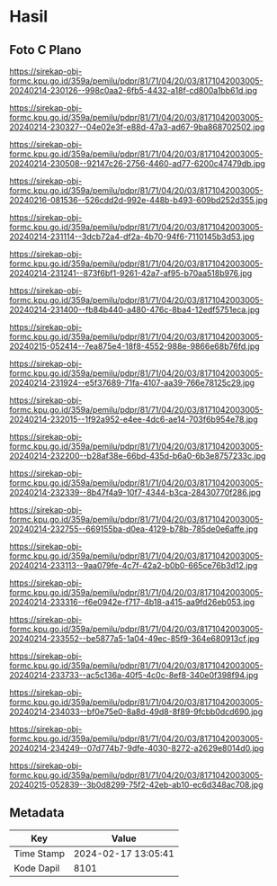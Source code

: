 # Hasil

## Foto C Plano

https://sirekap-obj-formc.kpu.go.id/359a/pemilu/pdpr/81/71/04/20/03/8171042003005-20240214-230126--998c0aa2-6fb5-4432-a18f-cd800a1bb61d.jpg

https://sirekap-obj-formc.kpu.go.id/359a/pemilu/pdpr/81/71/04/20/03/8171042003005-20240214-230327--04e02e3f-e88d-47a3-ad67-9ba868702502.jpg

https://sirekap-obj-formc.kpu.go.id/359a/pemilu/pdpr/81/71/04/20/03/8171042003005-20240214-230508--92147c26-2756-4460-ad77-6200c47479db.jpg

https://sirekap-obj-formc.kpu.go.id/359a/pemilu/pdpr/81/71/04/20/03/8171042003005-20240216-081536--526cdd2d-992e-448b-b493-609bd252d355.jpg

https://sirekap-obj-formc.kpu.go.id/359a/pemilu/pdpr/81/71/04/20/03/8171042003005-20240214-231114--3dcb72a4-df2a-4b70-94f6-7110145b3d53.jpg

https://sirekap-obj-formc.kpu.go.id/359a/pemilu/pdpr/81/71/04/20/03/8171042003005-20240214-231241--873f6bf1-9261-42a7-af95-b70aa518b976.jpg

https://sirekap-obj-formc.kpu.go.id/359a/pemilu/pdpr/81/71/04/20/03/8171042003005-20240214-231400--fb84b440-a480-476c-8ba4-12edf5751eca.jpg

https://sirekap-obj-formc.kpu.go.id/359a/pemilu/pdpr/81/71/04/20/03/8171042003005-20240215-052414--7ea875e4-18f8-4552-988e-9866e68b76fd.jpg

https://sirekap-obj-formc.kpu.go.id/359a/pemilu/pdpr/81/71/04/20/03/8171042003005-20240214-231924--e5f37689-71fa-4107-aa39-766e78125c29.jpg

https://sirekap-obj-formc.kpu.go.id/359a/pemilu/pdpr/81/71/04/20/03/8171042003005-20240214-232015--1f92a952-e4ee-4dc6-ae14-703f6b954e78.jpg

https://sirekap-obj-formc.kpu.go.id/359a/pemilu/pdpr/81/71/04/20/03/8171042003005-20240214-232200--b28af38e-66bd-435d-b6a0-6b3e8757233c.jpg

https://sirekap-obj-formc.kpu.go.id/359a/pemilu/pdpr/81/71/04/20/03/8171042003005-20240214-232339--8b47f4a9-10f7-4344-b3ca-28430770f286.jpg

https://sirekap-obj-formc.kpu.go.id/359a/pemilu/pdpr/81/71/04/20/03/8171042003005-20240214-232755--669155ba-d0ea-4129-b78b-785de0e6affe.jpg

https://sirekap-obj-formc.kpu.go.id/359a/pemilu/pdpr/81/71/04/20/03/8171042003005-20240214-233113--9aa079fe-4c7f-42a2-b0b0-665ce76b3d12.jpg

https://sirekap-obj-formc.kpu.go.id/359a/pemilu/pdpr/81/71/04/20/03/8171042003005-20240214-233316--f6e0942e-f717-4b18-a415-aa9fd26eb053.jpg

https://sirekap-obj-formc.kpu.go.id/359a/pemilu/pdpr/81/71/04/20/03/8171042003005-20240214-233552--be5877a5-1a04-49ec-85f9-364e680913cf.jpg

https://sirekap-obj-formc.kpu.go.id/359a/pemilu/pdpr/81/71/04/20/03/8171042003005-20240214-233733--ac5c136a-40f5-4c0c-8ef8-340e0f398f94.jpg

https://sirekap-obj-formc.kpu.go.id/359a/pemilu/pdpr/81/71/04/20/03/8171042003005-20240214-234033--bf0e75e0-8a8d-49d8-8f89-9fcbb0dcd690.jpg

https://sirekap-obj-formc.kpu.go.id/359a/pemilu/pdpr/81/71/04/20/03/8171042003005-20240214-234249--07d774b7-9dfe-4030-8272-a2629e8014d0.jpg

https://sirekap-obj-formc.kpu.go.id/359a/pemilu/pdpr/81/71/04/20/03/8171042003005-20240215-052839--3b0d8299-75f2-42eb-ab10-ec6d348ac708.jpg


## Metadata

| Key        | Value               |
| ---------- | ------------------- |
| Time Stamp | 2024-02-17 13:05:41 |
| Kode Dapil | 8101                |



